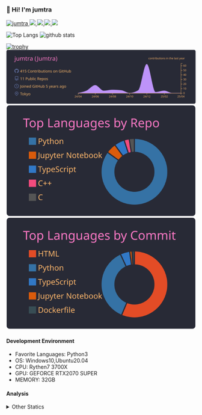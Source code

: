 ### 👋 Hi! I'm jumtra
<p align="left"> 
  <a href="https://github.com/jumtra/jumtra/">
    <img src="https://komarev.com/ghpvc/?username=jumtra" alt="jumtra" />
  </a>
  <a href="http://twitter.com/Jumtra1">
    <img height="20" src="https://img.shields.io/twitter/follow/Jumtra1?label=Twitter&logo=twitter&style=flat" />
  </a>
  <a href="https://github.com/jumtra">
    <img height="20" src="https://img.shields.io/github/followers/jumtra?label=follow&logo=github&style=flat" />
  </a>
  <a href="http://qiita.com/Jumtra">
    <img height="20" src="https://qiita-badge.apiapi.app/s/Jumtra/posts.svg" />
  </a>
  <a href="http://qiita.com/Jumtra">
    <img height="20" src="https://qiita-badge.apiapi.app/s/Jumtra/contributions.svg" />
  </a>
</p>

<p align="left"> 
  <img alt="Top Langs" height="150px" src="https://github-readme-stats.vercel.app/api/top-langs/?username=jumtra&layout=compact&count_private=true&show_icons=true&show_icons=true&theme=onedark" />
  <img alt="github stats" height="150px" src="https://github-readme-stats.vercel.app/api?username=jumtra&count_private=true&show_icons=true&show_icons=true&theme=onedark" />
</p>

[![trophy](https://github-profile-trophy.vercel.app/?username=jumtra&theme=gruvbox)](https://github.com/ryo-ma/github-profile-trophy)
[![](https://raw.githubusercontent.com/jumtra/jumtra/master/profile-summary-card-output/dracula/0-profile-details.svg)](https://github.com/vn7n24fzkq/github-profile-summary-cards)
[![](https://raw.githubusercontent.com/jumtra/jumtra/master/profile-summary-card-output/dracula/1-repos-per-language.svg)](https://github.com/vn7n24fzkq/github-profile-summary-cards)
[![](https://raw.githubusercontent.com/jumtra/jumtra/master/profile-summary-card-output/dracula/2-most-commit-language.svg)](https://github.com/vn7n24fzkq/github-profile-summary-cards)


#### Development Environment

- Favorite Languages: Python3
- OS: Windows10,Ubuntu20.04
- CPU: Rythen7 3700X
- GPU: GEFORCE RTX2070 SUPER
- MEMORY: 32GB

#### Analysis
<details>
  <summary>Other Statics</summary>
<!--START_SECTION:waka-->
![Code Time](http://img.shields.io/badge/Code%20Time-526%20hrs%2011%20mins-blue)

![Profile Views](http://img.shields.io/badge/Profile%20Views-0-blue)

**🐱 My GitHub Data** 

> 📦 414.6 kB Used in GitHub's Storage 
 > 
> 🏆 1 Contributions in the Year 2025
 > 
> 💼 Opted to Hire
 > 
> 📜 14 Public Repositories 
 > 
> 🔑 35 Private Repositories 
 > 
**I'm an Early 🐤** 

```text
🌞 Morning                141 commits         █████░░░░░░░░░░░░░░░░░░░░   19.21 % 
🌆 Daytime                231 commits         ████████░░░░░░░░░░░░░░░░░   31.47 % 
🌃 Evening                332 commits         ███████████░░░░░░░░░░░░░░   45.23 % 
🌙 Night                  30 commits          █░░░░░░░░░░░░░░░░░░░░░░░░   04.09 % 
```
📅 **I'm Most Productive on Monday** 

```text
Monday                   138 commits         █████░░░░░░░░░░░░░░░░░░░░   18.80 % 
Tuesday                  128 commits         ████░░░░░░░░░░░░░░░░░░░░░   17.44 % 
Wednesday                134 commits         █████░░░░░░░░░░░░░░░░░░░░   18.26 % 
Thursday                 80 commits          ███░░░░░░░░░░░░░░░░░░░░░░   10.90 % 
Friday                   66 commits          ██░░░░░░░░░░░░░░░░░░░░░░░   08.99 % 
Saturday                 109 commits         ████░░░░░░░░░░░░░░░░░░░░░   14.85 % 
Sunday                   79 commits          ███░░░░░░░░░░░░░░░░░░░░░░   10.76 % 
```


📊 **This Week I Spent My Time On** 

```text
🕑︎ Time Zone: Asia/Tokyo

💬 Programming Languages: 
No Activity Tracked This Week

🔥 Editors: 
No Activity Tracked This Week

🐱‍💻 Projects: 
No Activity Tracked This Week

💻 Operating System: 
No Activity Tracked This Week
```

**I Mostly Code in Python** 

```text
Python                   39 repos            ████████████████████░░░░░   79.59 % 
Jupyter Notebook         3 repos             ██░░░░░░░░░░░░░░░░░░░░░░░   06.12 % 
TypeScript               2 repos             █░░░░░░░░░░░░░░░░░░░░░░░░   04.08 % 
JavaScript               1 repo              █░░░░░░░░░░░░░░░░░░░░░░░░   02.04 % 
HTML                     1 repo              █░░░░░░░░░░░░░░░░░░░░░░░░   02.04 % 
```



**Timeline**

![Lines of Code chart](https://raw.githubusercontent.com/jumtra/jumtra/master/assets/bar_graph.png)


 Last Updated on 29/04/2025 19:35:16 UTC
<!--END_SECTION:waka-->
 </details>
